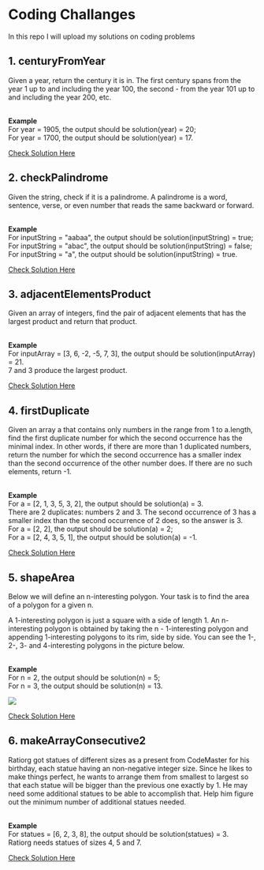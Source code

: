 # Coding Challanges

In this repo I will upload my solutions on coding problems

<h2>1. centuryFromYear </h2>
Given a year, return the century it is in. The first century spans from the year 1 up to and including the year 100, the second - from the year 101 up to and including the year 200, etc.

<br><b>Example</b>
<br>
For year = 1905, the output should be
solution(year) = 20;<br>
For year = 1700, the output should be
solution(year) = 17.

[Check Solution Here](https://github.com/vstchv/Coding-Challenges/blob/master/1.%20centuryFromYear.js)

<h2>2. checkPalindrome</h2>
Given the string, check if it is a palindrome. A palindrome is a word, sentence, verse, or even number that reads the same backward or forward.

<br><b>Example</b>
<br>
For inputString = "aabaa", the output should be
solution(inputString) = true; <br>
For inputString = "abac", the output should be
solution(inputString) = false;<br>
For inputString = "a", the output should be
solution(inputString) = true.

[Check Solution Here](https://github.com/vstchv/Coding-Challenges/blob/master/2.%20checkPalindrome.js)

<h2>3. adjacentElementsProduct</h2>
Given an array of integers, find the pair of adjacent elements that has the largest product and return that product.

<br><b>Example</b>
<br>
For inputArray = [3, 6, -2, -5, 7, 3], the output should be
solution(inputArray) = 21. <br>
7 and 3 produce the largest product.

[Check Solution Here](https://github.com/vstchv/Coding-Challenges/blob/master/3.%20adjacentElementsProduct.js)

<h2>4. firstDuplicate</h2>
Given an array a that contains only numbers in the range from 1 to a.length, find the first duplicate number for which the second occurrence has the minimal index. In other words, if there are more than 1 duplicated numbers, return the number for which the second occurrence has a smaller index than the second occurrence of the other number does. If there are no such elements, return -1.

<br><b>Example</b>
<br>
For a = [2, 1, 3, 5, 3, 2], the output should be solution(a) = 3.<br>
There are 2 duplicates: numbers 2 and 3. The second occurrence of 3 has a smaller index than the second occurrence of 2 does, so the answer is 3.<br>
For a = [2, 2], the output should be solution(a) = 2; <br>
For a = [2, 4, 3, 5, 1], the output should be solution(a) = -1.

[Check Solution Here](https://github.com/vstchv/Coding-Challenges/blob/master/4.%20firstDuplicate.js)

<h2>5. shapeArea</h2>
Below we will define an n-interesting polygon. Your task is to find the area of a polygon for a given n.

A 1-interesting polygon is just a square with a side of length 1. An n-interesting polygon is obtained by taking the n - 1-interesting polygon and appending 1-interesting polygons to its rim, side by side. You can see the 1-, 2-, 3- and 4-interesting polygons in the picture below.

<br><b>Example</b>
<br>
For n = 2, the output should be
solution(n) = 5;
<br>
For n = 3, the output should be
solution(n) = 13.

<img src='https://github.com/vstchv/Coding-Challenges/blob/master/5.%20shapeArea.png'/>

[Check Solution Here](https://github.com/vstchv/Coding-Challenges/blob/master/5.%20shapeArea.js)

<h2>6. makeArrayConsecutive2</h2>
Ratiorg got statues of different sizes as a present from CodeMaster for his birthday, each statue having an non-negative integer size. Since he likes to make things perfect, he wants to arrange them from smallest to largest so that each statue will be bigger than the previous one exactly by 1. He may need some additional statues to be able to accomplish that. Help him figure out the minimum number of additional statues needed.

<br><b>Example</b>
<br>
For statues = [6, 2, 3, 8], the output should be
solution(statues) = 3. <br>
Ratiorg needs statues of sizes 4, 5 and 7.

[Check Solution Here](https://github.com/vstchv/Coding-Challenges/blob/master/6.%20makeArrayConsecutive2.js)
